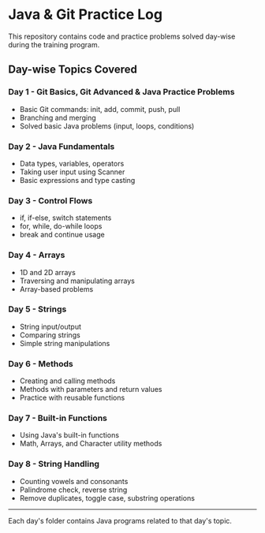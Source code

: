 # Java & Git Practice Log

This repository contains code and practice problems solved day-wise during the training program.

## Day-wise Topics Covered

### Day 1 - Git Basics, Git Advanced & Java Practice Problems
- Basic Git commands: init, add, commit, push, pull
- Branching and merging
- Solved basic Java problems (input, loops, conditions)

### Day 2 - Java Fundamentals
- Data types, variables, operators
- Taking user input using Scanner
- Basic expressions and type casting

### Day 3 - Control Flows
- if, if-else, switch statements
- for, while, do-while loops
- break and continue usage

### Day 4 - Arrays
- 1D and 2D arrays
- Traversing and manipulating arrays
- Array-based problems

### Day 5 - Strings
- String input/output
- Comparing strings
- Simple string manipulations

### Day 6 - Methods
- Creating and calling methods
- Methods with parameters and return values
- Practice with reusable functions

### Day 7 - Built-in Functions
- Using Java's built-in functions
- Math, Arrays, and Character utility methods

### Day 8 - String Handling
- Counting vowels and consonants
- Palindrome check, reverse string
- Remove duplicates, toggle case, substring operations

---

Each day's folder contains Java programs related to that day's topic.